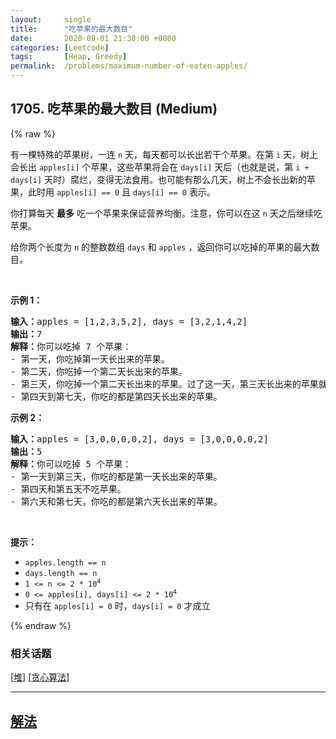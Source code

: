 ```yaml
---
layout:     single
title:      "吃苹果的最大数目"
date:       2020-09-01 21:30:00 +0800
categories: [Leetcode]
tags:       [Heap, Greedy]
permalink:  /problems/maximum-number-of-eaten-apples/
---
```


## 1705. 吃苹果的最大数目 (Medium)

{% raw %}

<p>有一棵特殊的苹果树，一连 <code>n</code> 天，每天都可以长出若干个苹果。在第 <code>i</code> 天，树上会长出 <code>apples[i]</code> 个苹果，这些苹果将会在 <code>days[i]</code> 天后（也就是说，第 <code>i + days[i]</code> 天时）腐烂，变得无法食用。也可能有那么几天，树上不会长出新的苹果，此时用 <code>apples[i] == 0</code> 且 <code>days[i] == 0</code> 表示。</p>

<p>你打算每天 <strong>最多</strong> 吃一个苹果来保证营养均衡。注意，你可以在这 <code>n</code> 天之后继续吃苹果。</p>

<p>给你两个长度为 <code>n</code> 的整数数组 <code>days</code> 和 <code>apples</code> ，返回你可以吃掉的苹果的最大数目<em>。</em></p>

<p> </p>

<p><strong>示例 1：</strong></p>

<pre><strong>输入：</strong>apples = [1,2,3,5,2], days = [3,2,1,4,2]
<strong>输出：</strong>7
<strong>解释：</strong>你可以吃掉 7 个苹果：
- 第一天，你吃掉第一天长出来的苹果。
- 第二天，你吃掉一个第二天长出来的苹果。
- 第三天，你吃掉一个第二天长出来的苹果。过了这一天，第三天长出来的苹果就已经腐烂了。
- 第四天到第七天，你吃的都是第四天长出来的苹果。
</pre>

<p><strong>示例 2：</strong></p>

<pre><strong>输入：</strong>apples = [3,0,0,0,0,2], days = [3,0,0,0,0,2]
<strong>输出：</strong>5
<strong>解释：</strong>你可以吃掉 5 个苹果：
- 第一天到第三天，你吃的都是第一天长出来的苹果。
- 第四天和第五天不吃苹果。
- 第六天和第七天，你吃的都是第六天长出来的苹果。
</pre>

<p> </p>

<p><strong>提示：</strong></p>

<ul>
	<li><code>apples.length == n</code></li>
	<li><code>days.length == n</code></li>
	<li><code>1 &lt;= n &lt;= 2 * 10<sup>4</sup></code></li>
	<li><code>0 &lt;= apples[i], days[i] &lt;= 2 * 10<sup>4</sup></code></li>
	<li>只有在 <code>apples[i] = 0</code> 时，<code>days[i] = 0</code> 才成立</li>
</ul>

{% endraw %}

### 相关话题
  [[堆](https://github.com/openset/leetcode/tree/master/tag/heap/README.md)]
  [[贪心算法](https://github.com/openset/leetcode/tree/master/tag/greedy/README.md)]

---

## [解法](https://github.com/openset/leetcode/tree/master/problems/maximum-number-of-eaten-apples)
